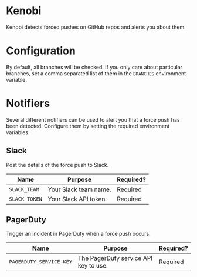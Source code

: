 # Kenobi

Kenobi detects forced pushes on GitHub repos and alerts you about them.


# Configuration

By default, all branches will be checked. If you only care about particular branches, set a comma separated list of them in the `BRANCHES` environment variable.


# Notifiers

Several different notifiers can be used to alert you that a force push has been detected. Configure them by setting the required environment variables.

## Slack

Post the details of the force push to Slack.

| Name            | Purpose               | Required? |
| --------------- | --------------------- | --------- |
| `SLACK_TEAM`    | Your Slack team name. | Required  |
| `SLACK_TOKEN`   | Your Slack API token. | Required  |


## PagerDuty

Trigger an incident in PagerDuty when a force push occurs.

| Name                    | Purpose                               | Required? |
| ----------------------- | ------------------------------------- | --------- |
| `PAGERDUTY_SERVICE_KEY` | The PagerDuty service API key to use. | Required  |
